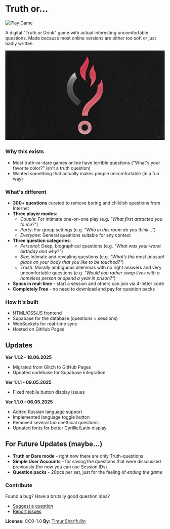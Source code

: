 # Truth or...

<a href="https://toothed.github.io/truth-or-game/">
  <img src="https://img.shields.io/badge/Play-Game-FF9900?style=for-the-badge&logo=github&logoColor=white" alt="Play Game">
</a>  



A digital "Truth or Drink" game with actual interesting uncomfortable questions. Made because most online versions are either too soft or just badly written.  

![Alt Text](assets/images/front_logo.png)

### Why this exists
- Most truth-or-dare games online have terrible questions ("What's your favorite color?" isn't a truth question)  
- Wanted something that actually makes people uncomfortable (in a fun way)  

### What's different
- **300+ questions** curated to remove boring and childish questions from Internet 
- **Three player modes**:
  - *Couple*: For intimate one-on-one play (e.g. *"What first attracted you to me?"*)
  - *Party*: For group settings (e.g. *"Who in this room do you think..."*)
  - *Everyone*: General questions suitable for any context
- **Three question categories**:
  - *Personal*: Deep, biographical questions (e.g. *"What was your worst birthday and why?"*)
  - *Sex*: Intimate and revealing questions (e.g. *"What’s the most unusual place on your body that you like to be touched?"*)
  - *Trash*: Morally ambiguous dilemmas with no right answers and very uncomfortable questions (e.g. *"Would you rather swap lives with a homeless person or spend a year in prison?"*)
- **Syncs in real-time** - start a session and others can join via 4-letter code  
- **Completely Free** - no need to download and pay for question packs

### How it's built
- HTML/CSS/JS frontend  
- Supabase for the database (questions + sessions)  
- WebSockets for real-time sync  
- Hosted on GitHub Pages  

## Updates

**Ver 1.1.2 - 18.06.2025**
- Migrated from Glitch to GitHub Pages
- Updated codebase for Supabase integration

**Ver 1.1.1 - 09.05.2025**
- Fixed mobile button display issues

**Ver 1.1.0 - 06.05.2025**
- Added Russian language support
- Implemented language toggle button
- Removed several *too* unethical questions
- Updated fonts for better Cyrillic/Latin display

## For Future Updates (maybe...)
- **Truth or Dare mode** - right now there are only Truth-questions
- **Simple User Accounts** - for saving the questions that were disscussed previously (for now you can use Session IDs)
- **Question packs** - 20pcs per set, just for the feeling of *ending the game*

### Contribute
Found a bug? Have a brutally good question idea?  
- [Suggest a question](https://forms.gle/Hk9qqeWhcwsRxGDXA)  
- [Report issues](https://forms.gle/yBebcqYvRCgASLgaA)  

**License:** CC0-1.0
**By:** [Timur Sharifullin](https://github.com/tim-toothed)  
